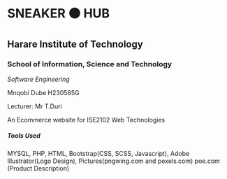 # SNEAKER ⚫ HUB
## Harare Institute of Technology
### School of Information, Science and Technology
_Software Engineering_

<p>Mnqobi Dube H230585G</p>
<p>Lecturer: Mr  T.Duri</p>
<p>An Ecommerce website for ISE2102 Web Technologies</p>
<h5>Tools Used</h5>
<p>
MYSQL, PHP, HTML, Bootstrap(CSS, SCSS, Javascript), 
Adobe Illustrator(Logo Design), Pictures(pngwing.com and pexels.com)
poe.com (Product Description)
</p>



